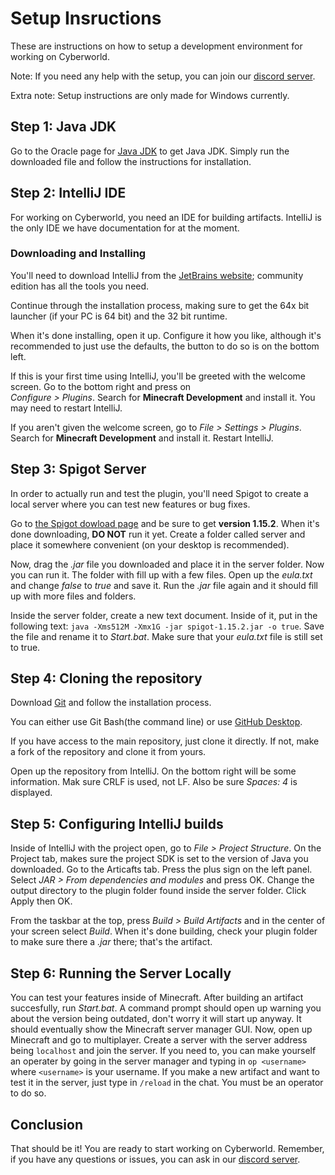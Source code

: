 # Setup Insructions

These are instructions on how to setup a development environment for working on Cyberworld.

Note: If you need any help with the setup, you can join our [discord server](www.discord.gg/5MyGWRD).

Extra note: Setup instructions are only made for Windows currently.

## Step 1: Java JDK

Go to the Oracle page for [Java JDK](https://www.oracle.com/java/technologies/javase-jdk14-downloads.html) to get Java JDK. Simply run the downloaded file and follow the instructions for installation.

## Step 2: IntelliJ IDE

For working on Cyberworld, you need an IDE for building artifacts. IntelliJ is the only IDE we have documentation for at the moment.

### Downloading and Installing

You'll need to download IntelliJ from the [JetBrains website](https://www.jetbrains.com/idea/download/#section=windows); community edition has all the tools you need.

Continue through the installation process, making sure to get the 64x bit launcher (if your PC is 64 bit) and the 32 bit runtime.

When it's done installing, open it up. Configure it how you like, although it's recommended to just use the defaults, the button to do so is on the bottom left.

If this is your first time using IntelliJ, you'll be greeted with the welcome screen. Go to the bottom right and press on  
*Configure > Plugins*. Search for **Minecraft Development** and install it. You may need to restart IntelliJ.

If you aren't given the welcome screen, go to *File > Settings > Plugins*. Search for **Minecraft Development** and install it. Restart IntelliJ.

## Step 3: Spigot Server

In order to actually run and test the plugin, you'll need Spigot to create a local server where you can test new features or bug fixes.

Go to [the Spigot dowload page](https://getbukkit.org/download/spigot) and be sure to get **version 1.15.2**. When it's done downloading, **DO NOT** run it yet. Create a folder called server and place it somewhere convenient (on your desktop is recommended).

Now, drag the *.jar* file you downloaded and place it in the server folder. Now you can run it. The folder with fill up with a few files. Open up the *eula.txt* and change *false* to *true* and save it. Run the *.jar* file again and it should fill up with more files and folders.

Inside the server folder, create a new text document. Inside of it, put in the following text: `java -Xms512M -Xmx1G -jar spigot-1.15.2.jar -o true`. Save the file and rename it to *Start.bat*. Make sure that your *eula.txt* file is still set to true.

## Step 4: Cloning the repository

Download [Git](https://git-scm.com/downloads) and follow the installation process.

You can either use Git Bash(the command line) or use [GitHub Desktop](https://desktop.github.com/).

If you have access to the main repository, just clone it directly. If not, make a fork of the repository and clone it from yours.

Open up the repository from IntelliJ. On the bottom right will be some information. Mak sure CRLF is used, not LF. Also be sure *Spaces: 4* is displayed.

## Step 5: Configuring IntelliJ builds

Inside of IntelliJ with the project open, go to *File > Project Structure*. On the Project tab, makes sure the project SDK is set to the version of Java you downloaded. Go to the Articafts tab. Press the plus sign on the left panel. Select *JAR > From dependencies and modules* and press OK. Change the output directory to the plugin folder found inside the server folder. Click Apply then OK.

From the taskbar at the top, press *Build > Build Artifacts* and in the center of your screen select *Build*. When it's done building, check your plugin folder to make sure there a *.jar* there; that's the artifact.

## Step 6: Running the Server Locally

You can test your features inside of Minecraft. After building an artifact succesfully, run *Start.bat*. A command prompt should open up warning you about the version being outdated, don't worry it will start up anyway. It should eventually show the Minecraft server manager GUI. Now, open up Minecraft and go to multiplayer. Create a server with the server address being `localhost` and join the server. If you need to, you can make yourself an operater by going in the server manager and typing in `op <username>` where `<username>` is your username. If you make a new artifact and want to test it in the server, just type in `/reload` in the chat. You must be an operator to do so.

## Conclusion

That should be it! You are ready to start working on Cyberworld. Remember, if you have any questions or issues, you can ask in our [discord server](www.discord.gg/5MyGWRD).